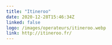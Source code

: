 ```yaml
---
title: "Itineroo"
date: 2020-12-28T15:46:34Z
linked: false
logo: /images/operateurs/itineroo.webp
link: http://itineroo.fr/
---
```

